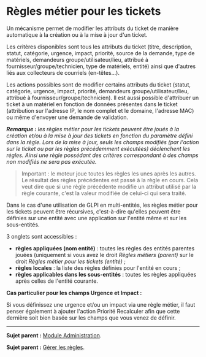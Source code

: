 Règles métier pour les tickets
==============================

Un mécanisme permet de modifier les attributs du ticket de manière automatique à la création ou à la mise à jour d'un ticket.


Les critères disponibles sont tous les attributs du ticket (titre, description, statut, catégorie, urgence, impact, priorité, source de la demande, type de matériels, demandeurs groupe/utilisateur/lieu, attribué à fournisseur/groupe/technicien, type de matériels, entité) ainsi que d'autres liés aux collecteurs de courriels (en-têtes...).

Les actions possibles sont de modifier certains attributs du ticket (statut, catégorie, urgence, impact, priorité, demandeurs groupe/utilisateur/lieu, attribué à fournisseur/groupe/technicien). Il
est aussi possible d'attribuer un ticket à un matériel en fonction de données présentes dans le ticket (attribution sur l'adresse IP, le nom complet et le domaine, l'adresse MAC) ou même d'envoyer une demande de validation.

***Remarque :** les règles métier pour les tickets peuvent être joués à la création et/ou à la mise à jour des tickets en fonction du paramètre défini dans la règle. Lors de la mise à jour, seuls les champs modifiés (par l'action sur le ticket ou par les règles précédemment exécutées) déclenchent les règles. Ainsi une règle possédant des critères correspondant à des champs non modifiés ne sera pas exécutée.*

>Important : le moteur joue toutes les règles les unes après les autres. 
>Le résultat des règles précédentes est passé à la règle en cours. Cela veut dire que si une règle précédente modifie un attribut utilisé par la règle courante, c'est la valeur modifiée de celui-ci qui sera traité.

Dans le cas d'une utilisation de GLPI en multi-entités, les règles métier pour les tickets peuvent être récursives, c'est-à-dire qu'elles peuvent être définies sur une entité avec une application sur l'entité même et sur les sous-entités. 

3 onglets sont accessibles :

- **règles appliquées (nom entité)** : toutes les règles des entités parentes jouées (uniquement si vous avez le droit *Règles métiers (parent)* sur le droit *Règles métier pour les tickets (entité)* ;
- **règles locales** : la liste des règles définies pour l'entité en cours ;
- **règles applicables dans les sous-entités** : toutes les règles appliquées après celles de
l'entité courante.

**Cas particulier pour les champs Urgence et Impact :**

Si vous définissez une urgence et/ou un impact via une règle métier, il faut penser également à ajouter l'action Priorité Recalculer afin que cette dernière soit bien basée sur les champs que vous venez de définir.

---------
**Sujet parent :** [Module Administration](07_Module_Administration/01_Module_Administration.md "Le module Administration permet d'administrer les utilisateurs, groupes, entités, profils, règles et dictionnaires et offre des outils de maintenance de l'application").

**Sujet parent :** [Gérer les règles](07_Module_Administration/05_Règles/01_Gérer_les_règles.md "Gérer les règles").
